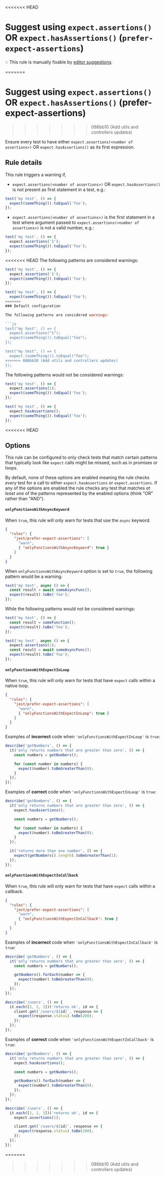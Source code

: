 <<<<<<< HEAD
# Suggest using `expect.assertions()` OR `expect.hasAssertions()` (`prefer-expect-assertions`)

💡 This rule is manually fixable by
[editor suggestions](https://eslint.org/docs/latest/use/core-concepts#rule-suggestions).

<!-- end auto-generated rule header -->
=======
# Suggest using `expect.assertions()` OR `expect.hasAssertions()` (prefer-expect-assertions)
>>>>>>> 086bb10 (Add utils and controllers updates)

Ensure every test to have either `expect.assertions(<number of assertions>)` OR
`expect.hasAssertions()` as its first expression.

## Rule details

This rule triggers a warning if,

- `expect.assertions(<number of assertions>)` OR `expect.hasAssertions()` is not
  present as first statement in a test, e.g.:

```js
test('my test', () => {
  expect(someThing()).toEqual('foo');
});
```

- `expect.assertions(<number of assertions>)` is the first statement in a test
  where argument passed to `expect.assertions(<number of assertions>)` is not a
  valid number, e.g.:

```js
test('my test', () => {
  expect.assertions('1');
  expect(someThing()).toEqual('foo');
});
```

<<<<<<< HEAD
The following patterns are considered warnings:

```js
test('my test', () => {
  expect.assertions('1');
  expect(someThing()).toEqual('foo');
});

test('my test', () => {
  expect(someThing()).toEqual('foo');
=======
### Default configuration

The following patterns are considered warnings:

```js
test("my test", () => {
  expect.assertions("1");
  expect(someThing()).toEqual("foo");
});

test("my test", () => {
  expect.(someThing()).toEqual("foo");
>>>>>>> 086bb10 (Add utils and controllers updates)
});
```

The following patterns would not be considered warnings:

```js
test('my test', () => {
  expect.assertions(1);
  expect(someThing()).toEqual('foo');
});

test('my test', () => {
  expect.hasAssertions();
  expect(someThing()).toEqual('foo');
});
```
<<<<<<< HEAD

## Options

This rule can be configured to only check tests that match certain patterns that
typically look like `expect` calls might be missed, such as in promises or
loops.

By default, none of these options are enabled meaning the rule checks _every_
test for a call to either `expect.hasAssertions` or `expect.assertions`. If any
of the options are enabled the rule checks any test that matches _at least one_
of the patterns represented by the enabled options (think "OR" rather than
"AND").

#### `onlyFunctionsWithAsyncKeyword`

When `true`, this rule will only warn for tests that use the `async` keyword.

```json
{
  "rules": {
    "jest/prefer-expect-assertions": [
      "warn",
      { "onlyFunctionsWithAsyncKeyword": true }
    ]
  }
}
```

When `onlyFunctionsWithAsyncKeyword` option is set to `true`, the following
pattern would be a warning:

```js
test('my test', async () => {
  const result = await someAsyncFunc();
  expect(result).toBe('foo');
});
```

While the following patterns would not be considered warnings:

```js
test('my test', () => {
  const result = someFunction();
  expect(result).toBe('foo');
});

test('my test', async () => {
  expect.assertions(1);
  const result = await someAsyncFunc();
  expect(result).toBe('foo');
});
```

#### `onlyFunctionsWithExpectInLoop`

When `true`, this rule will only warn for tests that have `expect` calls within
a native loop.

```json
{
  "rules": {
    "jest/prefer-expect-assertions": [
      "warn",
      { "onlyFunctionsWithExpectInLoop": true }
    ]
  }
}
```

Examples of **incorrect** code when `'onlyFunctionsWithExpectInLoop'` is `true`:

```js
describe('getNumbers', () => {
  it('only returns numbers that are greater than zero', () => {
    const numbers = getNumbers();

    for (const number in numbers) {
      expect(number).toBeGreaterThan(0);
    }
  });
});
```

Examples of **correct** code when `'onlyFunctionsWithExpectInLoop'` is `true`:

```js
describe('getNumbers', () => {
  it('only returns numbers that are greater than zero', () => {
    expect.hasAssertions();

    const numbers = getNumbers();

    for (const number in numbers) {
      expect(number).toBeGreaterThan(0);
    }
  });

  it('returns more than one number', () => {
    expect(getNumbers().length).toBeGreaterThan(1);
  });
});
```

#### `onlyFunctionsWithExpectInCallback`

When `true`, this rule will only warn for tests that have `expect` calls within
a callback.

```json
{
  "rules": {
    "jest/prefer-expect-assertions": [
      "warn",
      { "onlyFunctionsWithExpectInCallback": true }
    ]
  }
}
```

Examples of **incorrect** code when `'onlyFunctionsWithExpectInCallback'` is
`true`:

```js
describe('getNumbers', () => {
  it('only returns numbers that are greater than zero', () => {
    const numbers = getNumbers();

    getNumbers().forEach(number => {
      expect(number).toBeGreaterThan(0);
    });
  });
});

describe('/users', () => {
  it.each([1, 2, 3])('returns ok', id => {
    client.get(`/users/${id}`, response => {
      expect(response.status).toBe(200);
    });
  });
});
```

Examples of **correct** code when `'onlyFunctionsWithExpectInCallback'` is
`true`:

```js
describe('getNumbers', () => {
  it('only returns numbers that are greater than zero', () => {
    expect.hasAssertions();

    const numbers = getNumbers();

    getNumbers().forEach(number => {
      expect(number).toBeGreaterThan(0);
    });
  });
});

describe('/users', () => {
  it.each([1, 2, 3])('returns ok', id => {
    expect.assertions(1);

    client.get(`/users/${id}`, response => {
      expect(response.status).toBe(200);
    });
  });
});
```
=======
>>>>>>> 086bb10 (Add utils and controllers updates)
